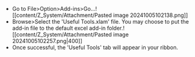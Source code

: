 - Go to File>Option>Add-ins>Go...![[content/Z_System/Attachment/Pasted image 20241005102138.png]]
- Browse>Select the 'Useful Tools.xlam' file. You may choose to put the add-in file to the default excel add-in folder.![[content/Z_System/Attachment/Pasted image 20241005102257.png|400]]
- Once successful, the 'Useful Tools' tab will appear in your ribbon.
